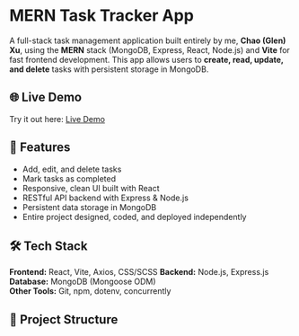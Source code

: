 # MERN Task Tracker App

A full-stack task management application built entirely by me, **Chao (Glen) Xu**, using the **MERN** stack (MongoDB, Express, React, Node.js) and **Vite** for fast frontend development.
This app allows users to **create, read, update, and delete** tasks with persistent storage in MongoDB.  

## 🌐 Live Demo
Try it out here: [Live Demo](https://web-task-tracker.onrender.com/)

## 🚀 Features
- Add, edit, and delete tasks
- Mark tasks as completed
- Responsive, clean UI built with React
- RESTful API backend with Express & Node.js
- Persistent data storage in MongoDB
- Entire project designed, coded, and deployed independently

## 🛠 Tech Stack
**Frontend:** React, Vite, Axios, CSS/SCSS
**Backend:** Node.js, Express.js  
**Database:** MongoDB (Mongoose ODM)  
**Other Tools:** Git, npm, dotenv, concurrently

## 📂 Project Structure
